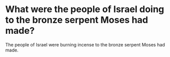 # What were the people of Israel doing to the bronze serpent Moses had made?

The people of Israel were burning incense to the bronze serpent Moses had made.
